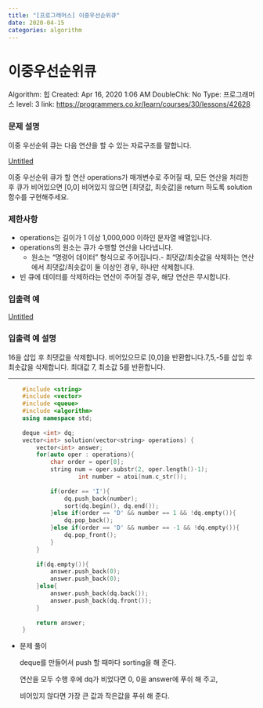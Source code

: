 ```yaml
---
title: "[프로그래머스] 이중우선순위큐"
date: 2020-04-15
categories: algorithm
---
```

# 이중우선순위큐

Algorithm: 힙
Created: Apr 16, 2020 1:06 AM
DoubleChk: No
Type: 프로그래머스
level: 3
link: https://programmers.co.kr/learn/courses/30/lessons/42628

### **문제 설명**

이중 우선순위 큐는 다음 연산을 할 수 있는 자료구조를 말합니다.

[Untitled](Untitled/Untitled%20Database.csv)

이중 우선순위 큐가 할 연산 operations가 매개변수로 주어질 때, 모든 연산을 처리한 후 큐가 비어있으면 [0,0] 비어있지 않으면 [최댓값, 최솟값]을 return 하도록 solution 함수를 구현해주세요.

### 제한사항

- operations는 길이가 1 이상 1,000,000 이하인 문자열 배열입니다.
- operations의 원소는 큐가 수행할 연산을 나타냅니다.
    - 원소는 “명령어 데이터” 형식으로 주어집니다.- 최댓값/최솟값을 삭제하는 연산에서 최댓값/최솟값이 둘 이상인 경우, 하나만 삭제합니다.
- 빈 큐에 데이터를 삭제하라는 연산이 주어질 경우, 해당 연산은 무시합니다.

### 입출력 예

[Untitled](Untitled/Untitled%20Database%201.csv)

### 입출력 예 설명

16을 삽입 후 최댓값을 삭제합니다. 비어있으므로 [0,0]을 반환합니다.7,5,-5를 삽입 후 최솟값을 삭제합니다. 최대값 7, 최소값 5를 반환합니다.

---
```c++
    #include <string>
    #include <vector>
    #include <queue>
    #include <algorithm>
    using namespace std;
    
    deque <int> dq;
    vector<int> solution(vector<string> operations) {
        vector<int> answer;
        for(auto oper : operations){
            char order = oper[0];
            string num = oper.substr(2, oper.length()-1);
    				int number = atoi(num.c_str());
            
            if(order == 'I'){
                dq.push_back(number);
                sort(dq.begin(), dq.end());
            }else if(order == 'D' && number == 1 && !dq.empty()){
                dq.pop_back();
            }else if(order == 'D' && number == -1 && !dq.empty()){
                dq.pop_front();
            }
        }
        
        if(dq.empty()){
            answer.push_back(0);
            answer.push_back(0);
        }else{
            answer.push_back(dq.back());
            answer.push_back(dq.front());
        }
        
        return answer;
    }
```
- 문제 풀이

    deque를 만들어서 push 할 때마다 sorting을 해 준다.

    연산을 모두 수행 후에 dq가 비었다면 0, 0을 answer에 푸쉬 해 주고,

    비어있지 않다면 가장 큰 값과 작은값을 푸쉬 해 준다.